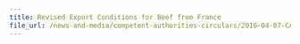```yaml
---
title: Revised Export Conditions for Beef from France 
file_url: /news-and-media/competent-authorities-circulars/2016-04-07-CA.pdf
---
```

